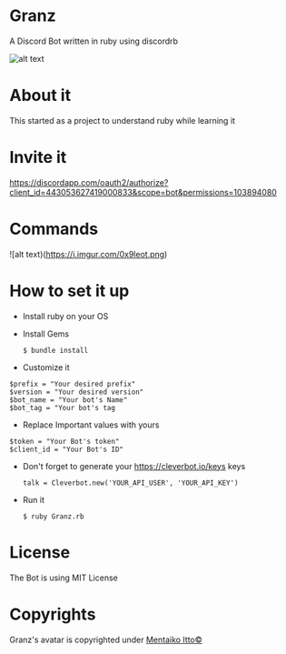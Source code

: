 # Granz
A Discord Bot written in ruby using discordrb

![alt text](https://i.imgur.com/cSz9Ckv.jpg)
# About it
This started as a project to understand ruby while learning it
# Invite it
https://discordapp.com/oauth2/authorize?client_id=443053627419000833&scope=bot&permissions=103894080
# Commands
![alt text)(https://i.imgur.com/0x9leot.png)
# How to set it up
- Install ruby on your OS
- Install Gems

	`$ bundle install`
- Customize it

```
$prefix = "Your desired prefix"
$version = "Your desired version"
$bot_name = "Your bot's Name"
$bot_tag = "Your bot's tag
```
- Replace Important values with yours
```
$token = "Your Bot's token"
$client_id = "Your Bot's ID"
```
- Don't forget to generate your https://cleverbot.io/keys keys
	
    `talk = Cleverbot.new('YOUR_API_USER', 'YOUR_API_KEY')`
- Run it

	`$ ruby Granz.rb`
# License
 The Bot is using MIT License
# Copyrights
Granz's avatar is copyrighted under [Mentaiko Itto©](https://twitter.com/ittorasii)
